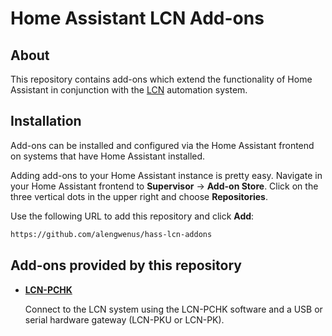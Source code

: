 # Home Assistant LCN Add-ons

## About
This repository contains add-ons which extend the functionality of Home Assistant in conjunction with the [LCN](https://www.lcn.eu/en) automation system.

## Installation
Add-ons can be installed and configured via the Home Assistant frontend on
systems that have Home Assistant installed.

Adding add-ons to your Home Assistant instance is pretty easy. Navigate in your Home Assistant frontend to **Supervisor** -> **Add-on Store**. Click on the three vertical dots in the upper right and choose **Repositories**.

Use the following URL to add this repository and click **Add**:

```txt
https://github.com/alengwenus/hass-lcn-addons
```

## Add-ons provided by this repository

- **[LCN-PCHK](/lcn-pchk/README.md)**

    Connect to the LCN system using the LCN-PCHK software and a USB or serial hardware gateway (LCN-PKU or LCN-PK).
